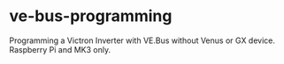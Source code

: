 # ve-bus-programming
Programming a Victron Inverter with VE.Bus without Venus or GX device. Raspberry Pi and MK3 only.
